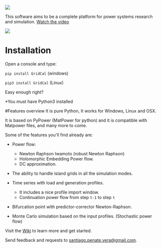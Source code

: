 ![](https://github.com/SanPen/GridCal/blob/master/GridCal_banner.png)


This software aims to be a complete platform for power systems research and simulation. [Watch the video](https://youtu.be/O6lv-d8z39k)

![](https://github.com/SanPen/GridCal/blob/master/GridCal.png)

# Installation

Open a console and type:

`pip install GridCal` (windows)

`pip3 install GridCal` (Linux)

Easy enough right?

*You must have Python3 installed

#Features overview
It is pure Python, It works for Windows, Linux and OSX.

It is based on PyPower (MatPower for python) and it is compatible with Matpower files, and many more to come.

Some of the features you'll find already are:

- Power flow:
  - Newton Raphson Iwamoto (robust Newton Raphson)
  - Holomorphic Embedding Power flow.
  - DC approximation.
  
- The ability to handle island grids in all the simulation modes.

- Time series with load and generation profiles. 
  - It includes a nice profile import window.
  - Continuation power flow from step `t-1` to step `t`

- Bifurcation point with predictor-corrector Newton-Raphson.

- Monte Carlo simulation based on the input profiles. (Stochastic power flow)

Visit the [Wiki](https://github.com/SanPen/GridCal/wiki) to learn more and get started.

Send feedback and requests to santiago.penate.vera@gmail.com.
